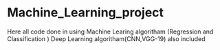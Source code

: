 # Machine_Learning_project
Here all code done in using Machine Learing algoritham (Regression and Classification )
Deep Learning algoritham(CNN,VGG-19) also included
